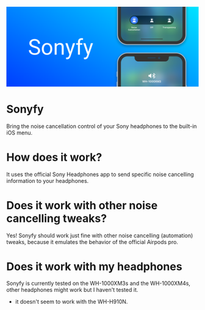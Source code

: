 ![Noise cancellation](sonyfypreferences/Resources/banner.png)
# Sonyfy
Bring the noise cancellation control of your Sony headphones to the built-in iOS menu.

# How does it work?
It uses the official Sony Headphones app to send specific noise cancelling information to your headphones.

# Does it work with other noise cancelling tweaks?
Yes! Sonyfy should work just fine with other noise cancelling (automation) tweaks, because it emulates the behavior of the official Airpods pro.

# Does it work with my headphones
Sonyfy is currently tested on the WH-1000XM3s and the WH-1000XM4s, other headphones might work but I haven't tested it.
- it doesn't seem to work with the WH-H910N.
